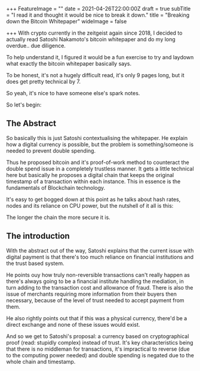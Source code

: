 +++
FeatureImage = ""
date = 2021-04-26T22:00:00Z
draft = true
subTitle = "I read it and thought it would be nice to break it down."
title = "Breaking down the Bitcoin Whitepaper"
wideImage = false

+++
With crypto currently in the zeitgeist again since 2018, I decided to actually read Satoshi Nakamoto's bitcoin whitepaper and do my long overdue.. due diligence. 

To help understand it, I figured it would be a fun exercise to try and laydown what exactly the bitcoin whitepaper basically says. 

To be honest, it's not a hugely difficult read, it's only 9 pages long, but it does get pretty technical by  7. 

So yeah, it's nice to have someone else's spark notes. 

So let's begin:

## The Abstract

So basically this is just Satoshi contextualising the whitepaper. He explain how a digital currency is possible, but the problem is something/someone is needed to prevent double spending. 

Thus he proposed bitcoin and it's proof-of-work method to counteract the double spend issue in a completely trustless manner. It gets a little technical here but basically he proposes a digital chain that keeps the original timestamp of a transaction within each instance. This in essence is the fundamentals of Blockchain technology.

It's easy to get bogged down at this point as he talks about hash rates, nodes and its reliance on CPU power, but the nutshell of it all is this:

The longer the chain the more secure it is.

## The introduction

With the abstract out of the way, Satoshi explains that the current issue with digital payment is that there's too much reliance on financial institutions and the trust based system.

He points ouy how truly non-reversible transactions can't really happen as there's always going to be a financial institute handling the mediation, in turn adding to the transaction cost and allowance of fraud. There is also the issue of merchants requiring more information from their buyers then necessary, because of the level of trust needed to accept payment from them.

He also rightly points out that if this was a physical currency, there'd be a direct exchange and none of these issues would exist.

And so we get to Satoshi's proposal: a currency based on cryptographical proof (read: stupidly complex) instead of trust. It's key characteristics being that there is no middleman for transactions, it's impractical to reverse (due to the computing power needed) and double spending is negated due to the whole chain and timestamp.

 